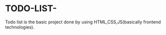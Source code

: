 # TODO-LIST-
Todo list is the basic project done by using HTML,CSS,JS(basically frontend technologies).
